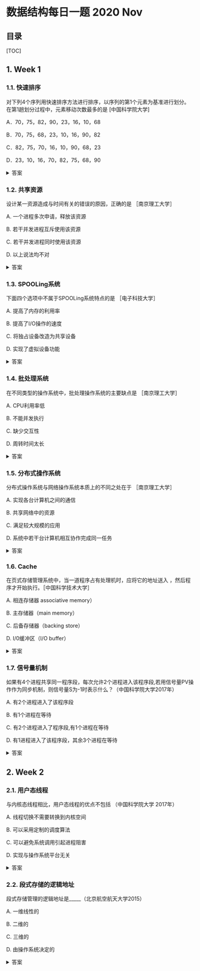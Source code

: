 数据结构每日一题 2020 Nov
===

目录
---

[TOC]

## 1. Week 1

### 1.1. 快速排序

对下列4个序列用快速排序方法进行排序，以序列的第1个元素为基准进行划分。在第1趟划分过程中，元素移动次数最多的是           [中国科学院大学]

A．70，75，82，90，23，16，10，68

B．70，75，68，23，10，16，90，82

C．82，75，70，16，10，90，68，23

D．23，10，16，70，82，75，68，90

<details>
<summary>答案</summary>
答案：A<br>
解析：快速排序第一趟划分的方法是：将第1个元素放在最终排好序列的最终位置上，则在这个位置右边小于该元素值的元素都移到其左边，则在这个位置左边小于该元素值的元素都移到其右边。故选A。
</details>

### 1.2. 共享资源

设计某一资源造成与时间有关的错误的原因，正确的是        ［南京理工大学］

A.   一个进程多次申请，释放该资源

B.   若干并发进程互斥使用该资源

C.   若干并发进程同时使用该资源

D.   以上说法均不对

<details>
<summary>答案</summary>
答案：C<br>
解析：本题考查进程互斥、同步及资源分配的相关知识。由于某一资源造成与时间有关的错误，意思是在时间上对同一资源的竞争而产生的错误，在一个进程占用该资源时，另一进程希望能得到该资源，而该资源在此刻又不能同时为两个进程共享而造成的错误。若干并发进程互斥使用该资源时，系统采用了P、 V操作对其资源进行管理，不会产生错误。当若干个并发进程需要同时使用该资源，而资源有限时，就会成为系统正常运行的瓶颈。
</details>

### 1.3. SPOOLing系统

下面四个选项中不属于SPOOLing系统特点的是        ［电子科技大学］

A. 提高了内存的利用率

B. 提高了I/O操作的速度

C. 将独占设备改造为共享设备

D. 实现了虚拟设备功能

<details>
<summary>答案</summary>
答案：A<br>
解析：SPOOLing是外部设备联机并行操作，很明显它跟内存没有什么直接的关系。SPOOLing:将一台物理I/O设备虚拟为多台逻辑I/O设备，同样允许多个用户共享一台物理I/O设备，其特点有：<br>
(1)提高了I/O速度。<br>
(2)将独占设备改造为共享设备。<br>
(3)实现了虚拟设备功能。
</details>

### 1.4. 批处理系统

在不同类型的操作系统中，批处理操作系统的主要缺点是        ［南京理工大学］

A. CPU利用率低

B. 不能并发执行

C. 缺少交互性

D. 周转时间太长

<details>
<summary>答案</summary>
答案：C<br>
解析：批处理系统的设计其目标是加大吞吐量，减少周转时间。为达到此目的，系统一般要尽可能地提高CPU利用率，并采用多道并发程序设 计，而与用户的交互不在其考虑范围之内，此问题交由交互式操作系统来解决。
</details>

### 1.5. 分布式操作系统

分布式操作系统与网络操作系统本质上的不同之处在于         ［南京理工大学］

A. 实现各台计算机之间的通信

B. 共享网络中的资源

C. 满足较大规模的应用

D. 系统中若干台计算机相互协作完成同一任务

<details>
<summary>答案</summary>
答案：D<br>
解析：分布式操作系统和网络操作系统的本质区别在于：分布式操作系统能使系统中若干计算机相互协作完成一个共同的任务。这使得各台计算 机组成一个完整的、功能强大的计算机系统，网络操作系统则没有共同协作这个功能。
</details>

### 1.6. Cache

在页式存储管理系统中，当一道程序占有处理机时，应将它的地址送入        ，然后程序才开始执行。［中国科学技术大学］

A. 相连存储器 associative memory）

B. 主存储器（main memory）

C. 后备存储器（backing store）

D. I/0缓冲区（I/O buffer）

<details>
<summary>答案</summary>
答案：A<br>
解析：为了提高地址变换的速度，可在地址变换机构中增设一组数量不多的寄存器，把它作为高速缓冲存储器 Cache）即通过硬件技术，又称 为“联想存储器”或“快表”。即快表的概念，是与相连存储器的使用紧密相连的。当使用快表时，就要输入相连存储器。
</details>

### 1.7. 信号量机制

如果有4个进程共享同一程序段，每次允许2个进程进入该程序段,若用信号量PV操作作为同步机制，则信号量S为-1时表示什么？（中国科学院大学2017年）

A. 有2个进程进入了该程序段

B. 有1个进程在等待

C. 有2个进程进入了程序段,有1个进程在等待

D. 有1进程进入了该程序段，其余3个进程在等待

<details>
<summary>答案</summary>
答案：C<br>
解析：同步信号量S初始值设置为2，表示还有两个进程可以进入该程序段。信号量S为-1时，有一个程序段尝试进入该程序段，其中两个进程进入，一个进程在等待进入。
</details>

## 2. Week 2

### 2.1. 用户态线程

与内核态线程相比，用户态线程的优点不包括          （中国科学院大学 2017年）

A. 线程切换不需要转换到内核空间

B. 可以采用定制的调度算法

C. 可以避免系统调用引起进程阻害

D. 实现与操作系统平台无关

<details>
<summary>答案</summary>
答案：C<br>
解析：对一个进程而言，其所有线程的管理数据结构均在该进程的用户空间中，管理线程切换的线程庠也在用户地址空间运行，因此进瘟不必切模到内核方式来做线程管理，A正确：在不干扰OS调度的情况下，不同的进程可以根据自身需要选择不同的调度算法，对自己的线程进行管理和调度，B正确；用户级线程的实现与OS平台无关，因为对于线程管理的代码是属于用户程序的一部分，所有的应用程序辱可以对之进行关享。用户级线程甚至可以在不支持线程机制的操作平台上实现，D正确。<br>
操作系统内核不知道多线程的存在，因此一个线程阻塞将使得整个进程（包括它的所有线程）阻塞。
</details>

### 2.2. 段式存储的逻辑地址

段式存储管理的逻辑地址是_____（北京航空航天大学2015）

A.  一维线性的

B.  二维的

C.  三维的

D.  由操作系统决定的

<details>
<summary>答案</summary>
答案：B<br>
解析：在段式存储管理中，每个段地址的说明为两个量：一个段名和一个位移。在段内，是连续完整存放的。而在段与段之间是不一定连续编址的。段名和位移构成了一种二维编址。
</details>

